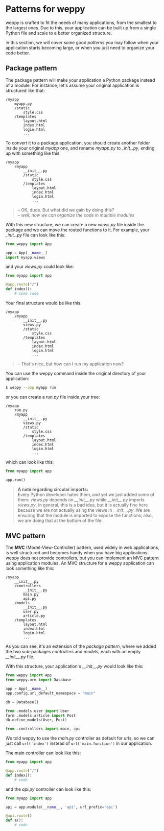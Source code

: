 Patterns for weppy
==================

weppy is crafted to fit the needs of many applications, from the smallest to the
largest ones. Due to this, your application can be built up from a single Python
file and scale to a better organized structure.

In this section, we will cover some good *patterns* you may follow when your
application starts becoming large, or when you just need to organize your code 
better.

Package pattern
---------------

The package pattern will make your application a Python package instead of a module.
For instance, let's assume your original application is structured like that:

```
/myapp
    myapp.py
    /static
        style.css
    /templates
        layout.html
        index.html
        login.html
        ...
```

To convert it to a package application, you should create another folder inside
your original *myapp* one, and rename *myapp.py* to *\__init__.py*, ending up
with something like this:

```
/myapp
    /myapp
        __init__.py
        /static
            style.css
        /templates
            layout.html
            index.html
            login.html
            ...
```

> – OK, dude. But what did we gain by doing this?   
> – *well, now we can organize the code in multiple modules*

With this new structure, we can create a new *views.py* file inside the package
and we can move the routed functions to it. For example, your *\__init__.py* file
can look like this:

```python
from weppy import App

app = App(__name__)
import myapp.views
```

and your *views.py* could look like:

```python
from myapp import app

@app.route("/")
def index():
    # some code
```

Your final structure would be like this:

```
/myapp
    /myapp
        __init__.py
        views.py
        /static
            style.css
        /templates
            layout.html
            index.html
            login.html
            ...
```

> – That's nice, but how can I run my application now?

You can use the weppy command inside the original directory of your application:

```bash
$ weppy --app myapp run
```

or you can create a *run.py* file inside your tree:

```
/myapp
    run.py
    /myapp
        __init__.py
        views.py
        /static
            style.css
        /templates
            layout.html
            index.html
            login.html
            ...
```

which can look like this:

```python
from myapp import app

app.run()
```

> **A note regarding circular imports:**   
> Every Python developer hates them, and yet we just added some of them: *views.py* depends on *\_\_init\_\_.py* while *\_\_init\_\_.py* imports *views.py*. In general, this is a bad idea, but it is actually fine here because we are not actually using the views in *\_\_init\_\_.py*. We are ensuring that the module is imported to expose the functions; also, we are doing that at the bottom of the file.

MVC pattern
-----------
The **MVC** (Model-View-Controller) pattern, used widely in web applications, is well structured and becomes handy when you have big applications. weppy does not provide controllers, but you can implement an MVC pattern using application modules. An MVC structure for a weppy application can look something like this:

```
/myapp
    __init__.py
    /controllers
        __init__.py
        main.py
        api.py
    /models
        __init__.py
        user.py
        article.py
    /templates
        layout.html
        index.html
        login.html
        ...
```

As you can see, it's an extension of the *package pattern*, where we added the 
two sub-packages *controllers* and *models*, each with an empty *\_\_init\_\_.py* file.

With this structure, your application's *\_\_init\_\_.py* would look like this:

```python
from weppy import App
from weppy.orm import Database

app = App(__name__)
app.config.url_default_namespace = "main"

db = Database()

from .models.user import User
form .models.article import Post
db.define_models(User, Post)

from .controllers import main, api
```

We told weppy to use the *main.py* controller as default for urls, so we can just
call `url('index')` instead of `url('main.function')` in our application.

The main controller can look like this:

```python
from myapp import app

@app.route("/")
def index():
    # code
```

and the *api.py* controller can look like this:

```python
from myapp import app

api = app.module(__name__, 'api', url_prefix='api')

@api.route()
def a():
    # code
```
